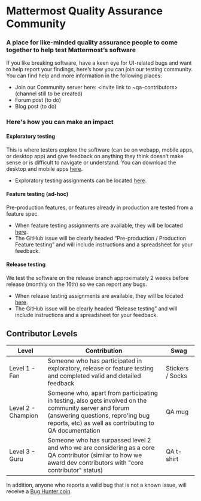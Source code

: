 # Mattermost Quality Assurance Community

### A place for like-minded quality assurance people to come together to help test Mattermost’s software

If you like breaking software, have a keen eye for UI-related bugs and want to help report your findings, here’s how you can join our testing community. You can find help and more information in the following places:

* Join our Community server here: <invite link to ~qa-contributors> (channel still to be created)
* Forum post <link> (to do)
* Blog post <link> (to do)

### Here's how you can make an impact

#### Exploratory testing

This is where testers explore the software (can be on webapp, mobile apps, or desktop app) and give feedback on anything they think doesn’t make sense or is difficult to navigate or understand. You can download the desktop and mobile apps [here](https://mattermost.com/download/#mattermostApps).  

* Exploratory testing assignments can be located [here](https://github.com/mattermost/quality-assurance/issues/2).

#### Feature testing (ad-hoc)

Pre-production features, or features already in production are tested from a feature spec. 

* When feature testing assignments are available, they will be located [here](https://github.com/mattermost/quality-assurance/issues). 
* The GitHub issue will be clearly headed “Pre-production / Production Feature testing” and will include instructions and a spreadsheet for your feedback.

#### Release testing

We test the software on the release branch approximately 2 weeks before release (monthly on the 16th) so we can report any bugs. 

* When release testing assignments are available, they will be located [here](https://github.com/mattermost/quality-assurance/issues). 
* The GitHub issue will be clearly headed “Release testing” and will include instructions and a spreadsheet for your feedback.

## Contributor Levels

| Level  | Contribution   |  Swag |  
|--------|----------------|-------|
| Level 1 - Fan | Someone who has participated in exploratory, release or feature testing and completed valid and detailed feedback | Stickers / Socks |
| Level 2 - Champion | Someone who, apart from participating in testing, also gets involved on the community server and forum (answering questions, repro'ing bug reports, etc) as well as contributing to QA documentation | QA mug |
| Level 3 - Guru | Someone who has surpassed level 2 and who we are considering as a core QA contributor (similar to how we award dev contributors with "core contributor" status) | QA t-shirt |

In addition, anyone who reports a valid bug that is not a known issue, will receive a [Bug Hunter coin](https://www.youtube.com/watch?v=7D6FJsdE_aY).
